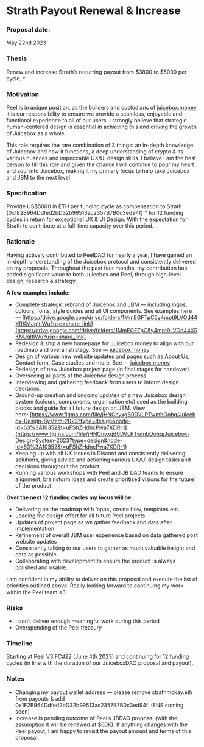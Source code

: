 # Strath Payout Renewal & Increase

### **Proposal date:**

May 22nd 2023

### **Thesis**

Renew and increase Strath’s recurring payout from $3800 to $5000 per cycle. *

### **Motivation**

Peel is in unique position, as the builders and custodians of [juicebox.money](http://juicebox.money/), it is our responsibility to ensure we provide a seamless, enjoyable and functional experience to all of our users. I strongly believe that strategic human-centered design is essential in achieving this and driving the growth of Juicebox as a whole.

This role requires the rare combination of 3 things: an in-depth knowledge of Juicebox and how it functions, a deep understanding of crypto & its various nuances and impeccable UX/UI design skills. I believe I am the best person to fill this role and given the chance I will continue to pour my heart and soul into Juicebox, making it my primary focus to help take Juicebox and JBM to the next level.

### **Specification**

Provide US$5000 in ETH per funding cycle as compensation to Strath (0x1E2B964Ddfed2bD32b99513ac2357B7B0c3ed94f) * for 12 funding cycles in return for exceptional UX & UI Design. With the expectation for Strath to contribute at a full-time capacity over this period.

### **Rationale**

Having actively contributed to PeelDAO for nearly a year, I have gained an in-depth understanding of the Juicebox protocol and consistently delivered on my proposals. Throughout the past four months, my contribution has added significant value to both Juicebox and Peel, through high-level design, research & strategy.

**A few examples include:**

- Complete strategic rebrand of Juicebox and JBM — including logos, colours, fonts, style guides and all UI components. See examples here — [https://drive.google.com/drive/folders/1MmEGFTpC5y4mpt9LVOd44XRKMJqItIWu?usp=share_link](https://drive.google.com/drive/folders/1MmEGFTpC5y4mpt9LVOd44XRKMJqItIWu?usp=share_link)
- Redesign & ship a new homepage for Juicebox money to align with our roadmap and overall strategy. See — [juicebox.money](http://juicebox.money/)
- Design of various new website updates and pages such as About Us, Contact form, Case studies and more. See — [juicebox.money](http://juicebox.money/)
- Redesign of new Juicebox project page (in final stages for handover)
- Overseeing all parts of the Juicebox design process.
- Interviewing and gathering feedback from users to inform design decisions.
- Ground-up creation and ongoing updates of a new Juicebox design system (colours, components, organisation etc) used as the building blocks and guide for all future design on JBM. View here: [https://www.figma.com/file/jHNCnyxgB0DVLPTwmbOohq/Juicebox-Design-System-2023?type=design&node-id=63%3A10352&t=uFShZHdncPwa7KDR-1](https://www.figma.com/file/jHNCnyxgB0DVLPTwmbOohq/Juicebox-Design-System-2023?type=design&node-id=63%3A10352&t=uFShZHdncPwa7KDR-1)
- Keeping up with all UX issues in Discord and consistently delivering solutions, giving advice and actioning various UX/UI design tasks and decisions throughout the product.
- Running various workshops with Peel and JB DAO teams to ensure alignment, brainstorm ideas and create prioritised visions for the future of the product.

**Over the next 12 funding cycles my focus will be:**

- Delivering on the roadmap with ‘apps’, create flow, templates etc.
- Leading the design effort for all future Peel projects
- Updates of project page as we gather feedback and data after implementation
- Refinement of overall JBM user experience based on data gathered post website updates
- Consistently talking to our users to gather as much valuable insight and data as possible.
- Collaborating with development to ensure the product is always polished and usable.

I am confident in my ability to deliver on this proposal and execute the list of priorities outlined above. Really looking forward to continuing my work within the Peel team <3

### **Risks**

- I don’t deliver enough meaningful work during this period
- Overspending of the Peel treasury

### **Timeline**

Starting at Peel V3 FC#22 (June 4th 2023) and continuing for 12 funding cycles (in line with the duration of our JuiceboxDAO proposal and payout).

### Notes

- Changing my payout wallet address — please remove strathmckay.eth from payouts & add 0x1E2B964Ddfed2bD32b99513ac2357B7B0c3ed94f. (ENS coming soon)
- Increase is pending outcome of Peel’s JBDAO proposal (with the assumption it will be renewed at $60K). If anything changes with the Peel payout, I am happy to revisit the payout amount and terms of this proposal.
